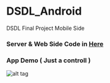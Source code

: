 # DSDL_Android
DSDL Final Project Mobile Side

### Server & Web Side Code in <a href="https://github.com/TEMU3000/DSDL">Here</a>

### App Demo ( Just a controll )
![alt tag](https://github.com/TEMU3000/DSDL_Android/blob/master/flow.gif)
